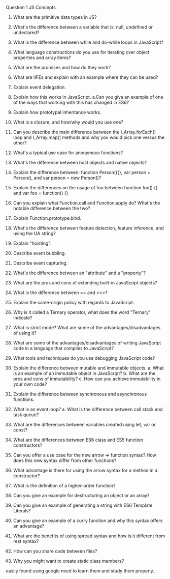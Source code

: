 Question 1
JS Concepts

1. What are the primitive data types in JS?

2. What's the difference between a variable that is: null, undefined or undeclared?

3. What is the difference between while and do-while loops in JavaScript?

4. What language constructions do you use for iterating over object properties and array items?

5. What are the promises and how do they work?

6. What are IIFEs and explain with an example where they can be used?

7. Explain event delegation.

8. Explain how this works in JavaScript.
a.Can you give an example of one of the ways that working with this has changed in ES6?

9. Explain how prototypal inheritance works.

10. What is a closure, and how/why would you use one?

11. Can you describe the main difference between the I_Array.forEach() loop and I_Array.map() methods and why you would pick one versus the other?

12. What's a typical use case for anonymous functions?

13. What's the difference between host objects and native objects?

14. Explain the difference between: function Person(){}, var person = Person(), and var person = new Person()?

15. Explain the differences on the usage of foo between function foo() {} and var foo = function() {}

16. Can you explain what Function.call and Function.apply do? What's the notable difference between the two?

17. Explain Function.prototype.bind.

18. What's the difference between feature detection, feature inference, and using the UA string?

19. Explain "hoisting".

20. Describe event bubbling.

21. Describe event capturing.

22. What's the difference between an "attribute" and a "property"?

23. What are the pros and cons of extending built-in JavaScript objects?

24. What is the difference between == and ===?

25. Explain the same-origin policy with regards to JavaScript.

26. Why is it called a Ternary operator, what does the word "Ternary" indicate?

27. What is strict mode? What are some of the advantages/disadvantages of using it?

28. What are some of the advantages/disadvantages of writing JavaScript code in a language that compiles to JavaScript?

29. What tools and techniques do you use debugging JavaScript code?

30. Explain the difference between mutable and immutable objects.
a. What is an example of an immutable object in JavaScript?
b. What are the pros and cons of immutability?
c. How can you achieve immutability in your own code?

31. Explain the difference between synchronous and asynchronous functions.

32. What is an event loop?
a. What is the difference between call stack and task queue?

33. What are the differences between variables created using let, var or const?

34. What are the differences between ES6 class and ES5 function constructors?

35. Can you offer a use case for the new arrow => function syntax? How does this new syntax differ from other functions?

36. What advantage is there for using the arrow syntax for a method in a constructor?

37. What is the definition of a higher-order function?

38. Can you give an example for destructuring an object or an array?

39. Can you give an example of generating a string with ES6 Template Literals?

40. Can you give an example of a curry function and why this syntax offers an advantage?

41. What are the benefits of using spread syntax and how is it different from rest syntax?

42. How can you share code between files?

43. Why you might want to create static class members?

easily found using google
need to learn them and study them properly...
